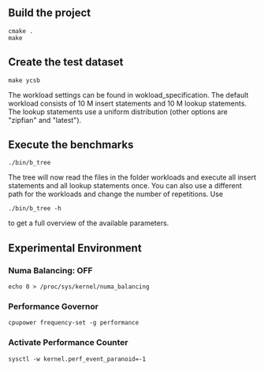 ## Build the project

    cmake .
    make

## Create the test dataset

    make ycsb

The workload settings can be found in wokload_specification. The default workload consists of 10 M insert statements and 10 M lookup statements. The lookup statements use a uniform distribution (other options are "zipfian" and "latest").
## Execute the benchmarks

    ./bin/b_tree

The tree will now read the files in the folder workloads and execute all insert statements and all lookup statements once. You can also use a different path for the workloads and change the number of repetitions. Use 

    ./bin/b_tree -h 

to get a full overview of the available parameters.


## Experimental Environment
### Numa Balancing: OFF

    echo 0 > /proc/sys/kernel/numa_balancing

### Performance Governor

    cpupower frequency-set -g performance

### Activate Performance Counter

    sysctl -w kernel.perf_event_paranoid=-1
